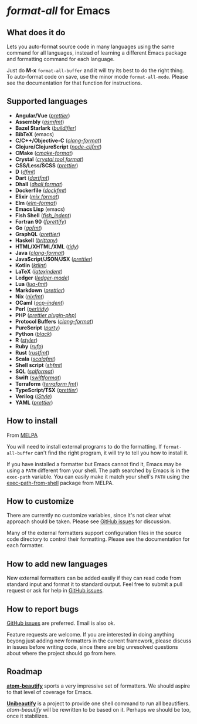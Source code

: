 *format-all* for Emacs
======================

What does it do
---------------

Lets you auto-format source code in many languages using the same
command for all languages, instead of learning a different Emacs
package and formatting command for each language.

Just do **M-x** `format-all-buffer` and it will try its best to do the
right thing. To auto-format code on save, use the minor mode
`format-all-mode`. Please see the documentation for that function for
instructions.

Supported languages
-------------------

* **Angular/Vue** ([*prettier*](https://prettier.io/))
* **Assembly** ([*asmfmt*](https://github.com/klauspost/asmfmt))
* **Bazel Starlark** ([*buildifier*](https://github.com/bazelbuild/buildtools/tree/master/buildifier))
* **BibTeX** (emacs)
* **C/C++/Objective-C** ([*clang-format*](https://clang.llvm.org/docs/ClangFormat.html))
* **Clojure/ClojureScript** ([*node-cljfmt*](https://github.com/snoe/node-cljfmt))
* **CMake** ([*cmake-format*](https://github.com/cheshirekow/cmake_format))
* **Crystal** ([*crystal tool format*](http://www.motion-express.com/blog/crystal-code-formatter))
* **CSS/Less/SCSS** ([*prettier*](https://prettier.io/))
* **D** ([*dfmt*](https://github.com/dlang-community/dfmt))
* **Dart** ([*dartfmt*](https://github.com/dart-lang/dart_style))
* **Dhall** ([*dhall format*](https://github.com/dhall-lang/dhall-lang))
* **Dockerfile** ([*dockfmt*](https://github.com/jessfraz/dockfmt))
* **Elixir** ([*mix format*](https://hexdocs.pm/mix/master/Mix.Tasks.Format.html))
* **Elm** ([*elm-format*](https://github.com/avh4/elm-format))
* **Emacs Lisp** (emacs)
* **Fish Shell** ([*fish_indent*](https://fishshell.com/docs/current/commands.html#fish_indent))
* **Fortran 90** ([*fprettify*](https://github.com/pseewald/fprettify))
* **Go** ([*gofmt*](https://golang.org/cmd/gofmt/))
* **GraphQL** ([*prettier*](https://prettier.io/))
* **Haskell** ([*brittany*](https://github.com/lspitzner/brittany))
* **HTML/XHTML/XML** ([*tidy*](http://www.html-tidy.org/))
* **Java** ([*clang-format*](https://clang.llvm.org/docs/ClangFormat.html))
* **JavaScript/JSON/JSX** ([*prettier*](https://prettier.io/))
* **Kotlin** ([*ktlint*](https://github.com/shyiko/ktlint))
* **LaTeX** ([*latexindent*](https://github.com/cmhughes/latexindent.pl))
* **Ledger** ([*ledger-mode*](https://github.com/ledger/ledger-mode))
* **Lua** ([*lua-fmt*](https://github.com/trixnz/lua-fmt))
* **Markdown** ([*prettier*](https://prettier.io/))
* **Nix** ([*nixfmt*](https://github.com/serokell/nixfmt))
* **OCaml** ([*ocp-indent*](https://opam.ocaml.org/packages/ocp-indent/))
* **Perl** ([*perltidy*](http://perltidy.sourceforge.net/))
* **PHP** ([*prettier plugin-php*](https://github.com/prettier/plugin-php))
* **Protocol Buffers** ([*clang-format*](https://clang.llvm.org/docs/ClangFormat.html))
* **PureScript** ([*purty*](https://gitlab.com/joneshf/purty))
* **Python** ([*black*](https://github.com/ambv/black))
* **R** ([*styler*](https://github.com/r-lib/styler))
* **Ruby** ([*rufo*](https://github.com/ruby-formatter/rufo))
* **Rust** ([*rustfmt*](https://github.com/rust-lang-nursery/rustfmt))
* **Scala** ([*scalafmt*](https://github.com/scalameta/scalafmt))
* **Shell script** ([*shfmt*](https://github.com/mvdan/sh))
* **SQL** ([*sqlformat*](https://pypi.org/project/sqlparse/))
* **Swift** ([*swiftformat*](https://github.com/nicklockwood/SwiftFormat))
* **Terraform** ([*terraform fmt*](https://www.terraform.io/docs/commands/fmt.html))
* **TypeScript/TSX** ([*prettier*](https://prettier.io/))
* **Verilog** ([*iStyle*](https://github.com/thomasrussellmurphy/istyle-verilog-formatter))
* **YAML** ([*prettier*](https://prettier.io/))

How to install
--------------

From [MELPA](https://melpa.org/#/format-all)

You will need to install external programs to do the formatting. If
`format-all-buffer` can't find the right program, it will try to tell
you how to install it.

If you have installed a formatter but Emacs cannot find it, Emacs may
be using a `PATH` different from your shell. The path searched by
Emacs is in the `exec-path` variable. You can easily make it match
your shell's `PATH` using the
[exec-path-from-shell](http://melpa.org/#/exec-path-from-shell)
package from MELPA.

How to customize
----------------

There are currently no customize variables, since it's not clear what
approach should be taken. Please see [GitHub issues][github-issues]
for discussion.

Many of the external formatters support configuration files in the
source code directory to control their formatting. Please see the
documentation for each formatter.

How to add new languages
------------------------

New external formatters can be added easily if they can read code from
standard input and format it to standard output. Feel free to submit a
pull request or ask for help in [GitHub issues][github-issues].

How to report bugs
------------------

[GitHub issues][github-issues] are preferred. Email is also ok.

Feature requests are welcome. If you are interested in doing anything
beyong just adding new formatters in the current framework, please
discuss in issues before writing code, since there are big unresolved
questions about where the project should go from here.

Roadmap
-------

**[atom-beautify](https://atom.io/packages/atom-beautify#beautifiers)**
sports a very impressive set of formatters. We should aspire to that
level of coverage for Emacs.

**[Unibeautify](https://github.com/Unibeautify/unibeautify)** is a
project to provide one shell command to run all beautifiers.
*atom-beautify* will be rewritten to be based on it. Perhaps we should
be too, once it stabilizes.

[github-issues]: https://github.com/lassik/emacs-format-all-the-code/issues
